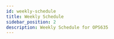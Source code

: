 ```yaml
---
id: weekly-schedule
title: Weekly Schedule
sidebar_position: 2
description: Weekly Schedule for OPS635
---
```


